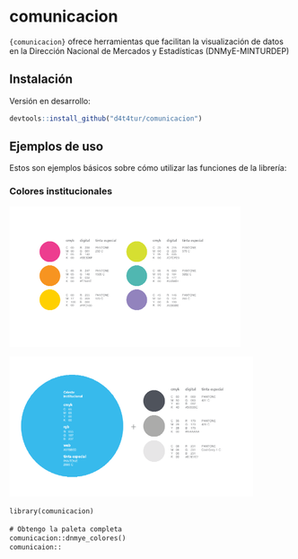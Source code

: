 
# comunicacion

<!-- badges: start -->
<!-- badges: end -->

`{comunicacion}` ofrece herramientas que facilitan la visualización de datos en la Dirección Nacional de Mercados y Estadísticas (DNMyE-MINTURDEP)


## Instalación

Versión en desarrollo:
``` r
devtools::install_github("d4t4tur/comunicacion")
```

## Ejemplos de uso

Estos son ejemplos básicos sobre cómo utilizar las funciones de la librería:

### Colores institucionales
<a><img src='man/figures/paleta_institucional_1.png' height="250" /></a>

<a><img src='man/figures/paleta_institucional_2.png' height="250" /></a>


```{r}
library(comunicacion)

# Obtengo la paleta completa
comunicacion::dnmye_colores()
comunicaion::
```

